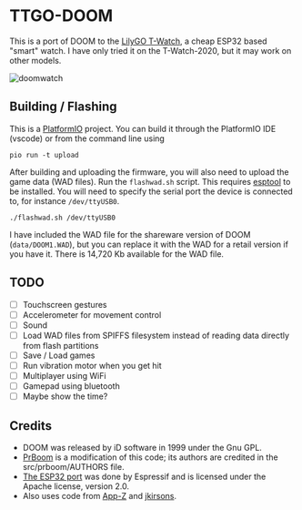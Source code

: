 TTGO-DOOM
=========

This is a port of DOOM to the [LilyGO T-Watch](https://www.tindie.com/products/ttgo/lilygor-ttgo-t-watch-2020/), a cheap ESP32 based "smart" watch. I have only tried it on the T-Watch-2020, but it may work on other models.

![doomwatch](https://user-images.githubusercontent.com/3131268/92416444-5cfcd400-f112-11ea-84e7-c824d945da85.png)

Building / Flashing
-------------------

This is a [PlatformIO](https://platformio.org/) project. You can build it through the PlatformIO IDE (vscode) or from the command line using

```
pio run -t upload
```

After building and uploading the firmware, you will also need to upload the game data (WAD files). Run the `flashwad.sh` script. This requires [esptool](https://github.com/espressif/esptool) to be installed. You will need to specify the serial port the device is connected to, for instance `/dev/ttyUSB0`.

```
./flashwad.sh /dev/ttyUSB0
```

I have included the WAD file for the shareware version of DOOM (`data/DOOM1.WAD`), but you can replace it with the WAD for a retail version if you have it. There is 14,720 Kb available for the WAD file.

TODO
----
- [ ] Touchscreen gestures
- [ ] Accelerometer for movement control
- [ ] Sound
- [ ] Load WAD files from SPIFFS filesystem instead of reading data directly from flash partitions
- [ ] Save / Load games
- [ ] Run vibration motor when you get hit
- [ ] Multiplayer using WiFi
- [ ] Gamepad using bluetooth
- [ ] Maybe show the time?

Credits
-------
* DOOM was released by iD software in 1999 under the Gnu GPL.
* [PrBoom](http://prboom.sourceforge.net/) is a modification of this code; its authors are credited in the src/prboom/AUTHORS file.
* [The ESP32 port](https://github.com/espressif/esp32-doom) was done by Espressif and is licensed under the Apache license, version 2.0.
* Also uses code from [App-Z](https://github.com/app-z/esp32-doom) and [jkirsons](https://github.com/jkirsons/doom-espidf).
